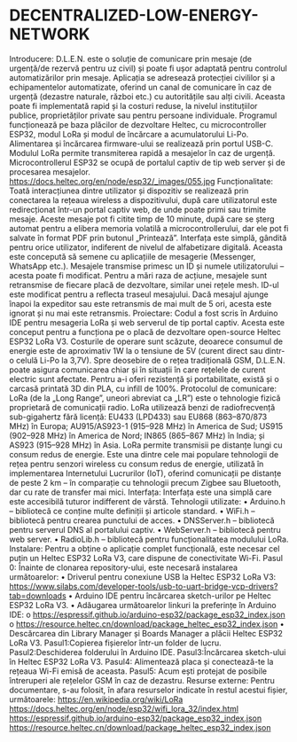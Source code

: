 # DECENTRALIZED-LOW-ENERGY-NETWORK
Introducere:
D.L.E.N. este o soluție de comunicare prin mesaje (de urgență/de rezervă pentru uz civil) și poate fi ușor adaptată pentru controlul automatizărilor prin mesaje.
Aplicația se adresează protecției civililor și a echipamentelor automatizate, oferind un canal de comunicare în caz de urgență (dezastre naturale, război etc.) cu autoritățile sau alți civili.
Aceasta poate fi implementată rapid și la costuri reduse, la nivelul instituțiilor publice, proprietăților private sau pentru persoane individuale.
Programul funcționează pe baza plăcilor de dezvoltare Heltec, cu microcontroller ESP32, modul LoRa și modul de încărcare a acumulatorului Li-Po. 
Alimentarea și încărcarea firmware-ului se realizează prin portul USB-C. 
Modulul LoRa permite transmiterea rapidă a mesajelor în caz de urgență. Microcontrollerul ESP32 se ocupă de portalul captiv de tip web server și de procesarea mesajelor.
https://docs.heltec.org/en/node/esp32/_images/055.jpg
Funcționalitate:
Toată interacțiunea dintre utilizator și dispozitiv se realizează prin conectarea la rețeaua wireless a dispozitivului, după care utilizatorul este redirecționat într-un portal captiv web, de unde poate primi sau trimite mesaje.
Aceste mesaje pot fi citite timp de 10 minute, după care se șterg automat pentru a elibera memoria volatilă a microcontrollerului, dar ele pot fi salvate în format PDF prin butonul „Printează”.
Interfața este simplă, gândită pentru orice utilizator, indiferent de nivelul de alfabetizare digitală. 
Aceasta este concepută să semene cu aplicațiile de mesagerie (Messenger, WhatsApp etc.).
Mesajele transmise primesc un ID și numele utilizatorului – acesta poate fi modificat.
Pentru a mări raza de acțiune, mesajele sunt retransmise de fiecare placă de dezvoltare, similar unei rețele mesh. 
ID-ul este modificat pentru a reflecta traseul mesajului. Dacă mesajul ajunge înapoi la expeditor sau este retransmis de mai mult de 5 ori, acesta este ignorat și nu mai este retransmis.
Proiectare:
Codul a fost scris în Arduino IDE pentru mesageria LoRa și web serverul de tip portal captiv. Acesta este conceput pentru a funcționa pe o placă de dezvoltare open-source Heltec ESP32 LoRa V3.
Costurile de operare sunt scăzute, deoarece consumul de energie este de aproximativ 1W la o tensiune de 5V (curent direct sau dintr-o celulă Li-Po la 3,7V).
Spre deosebire de o rețea tradițională GSM, D.L.E.N. poate asigura comunicarea chiar și în situații în care rețelele de curent electric sunt afectate.
Pentru a-i oferi rezistență și portabilitate, există și o carcasă printată 3D din PLA, cu infill de 100%.
Protocolul de comunicare:
LoRa (de la „Long Range”, uneori abreviat ca „LR”) este o tehnologie fizică proprietară de comunicații radio. LoRa utilizează benzi de radiofrecvență sub-gigahertz fără licență:
EU433 (LPD433) sau EU868 (863–870/873 MHz) în Europa; AU915/AS923-1 (915–928 MHz) în America de Sud; US915 (902–928 MHz) în America de Nord; IN865 (865–867 MHz) în India; și AS923 (915–928 MHz) în Asia.
LoRa permite transmisii pe distanțe lungi cu consum redus de energie.
Este una dintre cele mai populare tehnologii de rețea pentru senzori wireless cu consum redus de energie, 
utilizată în implementarea Internetului Lucrurilor (IoT), oferind comunicații pe distanțe de peste 2 km – în comparație cu tehnologii precum Zigbee sau Bluetooth, dar cu rate de transfer mai mici.
Interfața:
Interfața este una simplă care este accesibilă tuturor indifferent de vârstă.
Tehnologii utilizate:
•	Arduino.h – bibliotecă ce conține multe definiții și articole standard.
•	WiFi.h – bibliotecă pentru crearea punctului de acces.
•	DNSServer.h – bibliotecă pentru serverul DNS al portalului captiv.
•	WebServer.h – bibliotecă pentru web server.
•	RadioLib.h – bibliotecă pentru funcționalitatea modulului LoRa.
Instalare:
Pentru a obține o aplicație complet funcțională, este necesar cel puțin un Heltec ESP32 LoRa V3, care dispune de conectivitate Wi-Fi.
Pasul 0:
Înainte de clonarea repository-ului, este necesară instalarea următoarelor:
•	Driverul pentru conexiune USB la Heltec ESP32 LoRa V3:
https://www.silabs.com/developer-tools/usb-to-uart-bridge-vcp-drivers?tab=downloads
•	Arduino IDE pentru încărcarea sketch-urilor pe Heltec ESP32 LoRa V3.
•	Adăugarea următoarelor linkuri la preferințe în Arduino IDE:
o	https://espressif.github.io/arduino-esp32/package_esp32_index.json
o	https://resource.heltec.cn/download/package_heltec_esp32_index.json
•	Descărcarea din Library Manager și Boards Manager a plăcii Heltec ESP32 LoRa V3.
Pasul1:Copierea fișierelor într-un folder de lucru.
Pasul2:Deschiderea folderului în Arduino IDE.
Pasul3:Încărcarea sketch-ului în Heltec ESP32 LoRa V3.
Pasul4: Alimentează placa și conectează-te la rețeaua Wi-Fi emisă de aceasta.
Pasul5: Acum ești protejat de posibile întreruperi ale rețelelor GSM în caz de dezastru.
Resurse externe:
Pentru documentare, s-au folosit, în afara resurselor indicate în restul acestui fișier, următoarele:
https://en.wikipedia.org/wiki/LoRa
https://docs.heltec.org/en/node/esp32/wifi_lora_32/index.html
https://espressif.github.io/arduino-esp32/package_esp32_index.json
https://resource.heltec.cn/download/package_heltec_esp32_index.json
